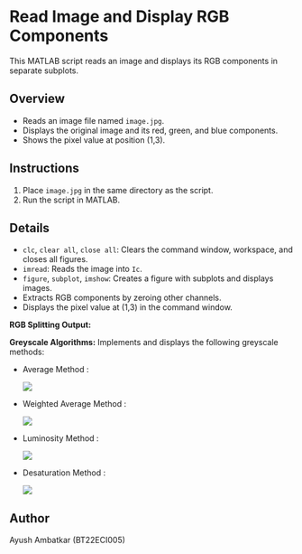 # Read Image and Display RGB Components

This MATLAB script reads an image and displays its RGB components in separate subplots.

## Overview

- Reads an image file named `image.jpg`.
- Displays the original image and its red, green, and blue components.
- Shows the pixel value at position (1,3).

## Instructions

1. Place `image.jpg` in the same directory as the script.
2. Run the script in MATLAB.

## Details

- `clc`, `clear all`, `close all`: Clears the command window, workspace, and closes all figures.
- `imread`: Reads the image into `Ic`.
- `figure`, `subplot`, `imshow`: Creates a figure with subplots and displays images.
- Extracts RGB components by zeroing other channels.
- Displays the pixel value at (1,3) in the command window.

**RGB Splitting Output:** 

**Greyscale Algorithms:** Implements and displays the following greyscale methods:

  - Average Method :

    ![](https://github.com/user-attachments/assets/877017b9-46f1-4c5f-ba78-a7e90396a7d9)



  - Weighted Average Method :

    ![](https://github.com/user-attachments/assets/23513d5f-1234-4683-94ea-d3fa953e75c6)


  - Luminosity Method :

    ![](https://github.com/user-attachments/assets/a7a2d198-60b8-404f-92c7-4dbb29551dbb)


  - Desaturation Method :

    ![](https://github.com/user-attachments/assets/da813fe2-d44f-4c9e-847b-c3dfaa4148f9)


## Author

Ayush Ambatkar (BT22ECI005)
